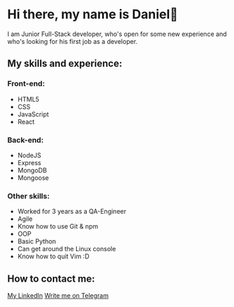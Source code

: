 # Hi there, my name is Daniel👋

I am Junior Full-Stack developer, who's open for some new experience and who's looking for his first job as a developer.

## My skills and experience:

### Front-end:

- HTML5
- CSS
- JavaScript
- React


### Back-end:

- NodeJS
- Express
- MongoDB
- Mongoose

### Other skills:

- Worked for 3 years as a QA-Engineer
- Agile
- Know how to use Git & npm
- OOP
- Basic Python
- Can get around the Linux console
- Know how to quit Vim :D

## How to contact me:

[My LinkedIn](linkedin.com/in/evgrafovdaniel/)
[Write me on Telegram](https://t.me/mistycat)
